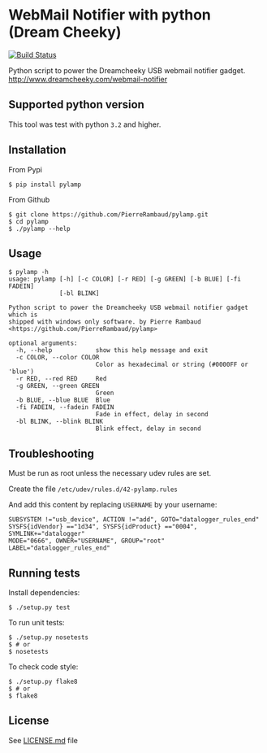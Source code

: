 # WebMail Notifier with python (Dream Cheeky)

[![Build Status](https://travis-ci.org/PierreRambaud/pylamp.png?branch=master)](https://travis-ci.org/PierreRambaud/pylamp)

Python script to power the Dreamcheeky USB webmail notifier gadget. <http://www.dreamcheeky.com/webmail-notifier>

## Supported python version

This tool was test with python `3.2` and higher.

## Installation

From Pypi

```
$ pip install pylamp
```

From Github

```
$ git clone https://github.com/PierreRambaud/pylamp.git
$ cd pylamp
$ ./pylamp --help
```

## Usage
```
$ pylamp -h
usage: pylamp [-h] [-c COLOR] [-r RED] [-g GREEN] [-b BLUE] [-fi FADEIN]
              [-bl BLINK]

Python script to power the Dreamcheeky USB webmail notifier gadget which is
shipped with windows only software. by Pierre Rambaud
<https://github.com/PierreRambaud/pylamp>

optional arguments:
  -h, --help            show this help message and exit
  -c COLOR, --color COLOR
                        Color as hexadecimal or string (#0000FF or 'blue')
  -r RED, --red RED     Red
  -g GREEN, --green GREEN
                        Green
  -b BLUE, --blue BLUE  Blue
  -fi FADEIN, --fadein FADEIN
                        Fade in effect, delay in second
  -bl BLINK, --blink BLINK
                        Blink effect, delay in second
```

## Troubleshooting

Must be run as root unless the necessary udev rules are set.

Create the file `/etc/udev/rules.d/42-pylamp.rules`

And add this content by replacing `USERNAME` by your username:


```
SUBSYSTEM !="usb_device", ACTION !="add", GOTO="datalogger_rules_end"
SYSFS{idVendor} =="1d34", SYSFS{idProduct} =="0004", SYMLINK+="datalogger"
MODE="0666", OWNER="USERNAME", GROUP="root"
LABEL="datalogger_rules_end"
```

## Running tests

Install dependencies:

```
$ ./setup.py test
```

To run unit tests:

```
$ ./setup.py nosetests
$ # or
$ nosetests
```

To check code style:

```
$ ./setup.py flake8
$ # or
$ flake8
```

## License

See [LICENSE.md](LICENSE.md) file
